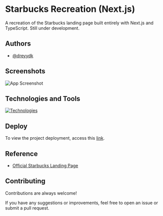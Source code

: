 # Starbucks Recreation (Next.js)

A recreation of the Starbucks landing page built entirely with Next.js and TypeScript. Still under development.

## Authors

- [@dreyydk](https://github.com/dreyydk)

## Screenshots

![App Screenshot](https://cdn.discordapp.com/attachments/852993651008208949/1265726143265243309/Mobile.png?ex=66a28ed4&is=66a13d54&hm=4d5a17cca6745e5c68d1d691fd7bbdf35f60344f536c1b55c60fe5806b081b88&)

## Technologies and Tools

[![Technologies](https://skillicons.dev/icons?i=react,next,ts,git,vscode,github,vercel)](#)

## Deploy

To view the project deployment, access this [link](https://www.starbucks.com).

## Reference

- [Official Starbucks Landing Page](https://www.starbucks.com)

## Contributing

Contributions are always welcome!

If you have any suggestions or improvements, feel free to open an issue or submit a pull request.
